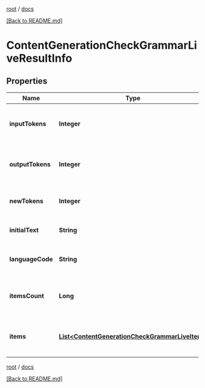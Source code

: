 [root](./../ "root") / [docs](./ "docs")

[[Back to README.md]](./../README.md "[Back to README.md]")

# ContentGenerationCheckGrammarLiveResultInfo

## Properties

| Name | Type | Description | Notes |
|------------ | ------------- | ------------- | -------------|
|**inputTokens** | **Integer** | number of input tokens in the POST request |  [optional] |
|**outputTokens** | **Integer** | number of output tokens in the response |  [optional] |
|**newTokens** | **Integer** | number of new tokens in the response |  [optional] |
|**initialText** | **String** | initial text in the POST request |  [optional] |
|**languageCode** | **String** | language code in the POST request |  [optional] |
|**itemsCount** | **Long** | the number of results returned in the items array |  [optional] |
|**items** | [**List&lt;ContentGenerationCheckGrammarLiveItem&gt;**](ContentGenerationCheckGrammarLiveItem.md) | contains grammar or spelling errors and related data |  [optional] |

[root](./../ "root") / [docs](./ "docs")

[[Back to README.md]](./../README.md "[Back to README.md]")